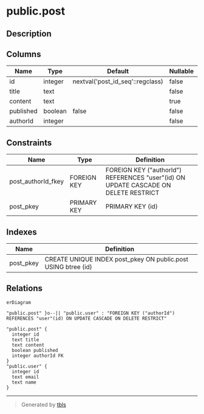 # public.post

## Description

## Columns

| Name | Type | Default | Nullable | Children | Parents | Comment |
| ---- | ---- | ------- | -------- | -------- | ------- | ------- |
| id | integer | nextval('post_id_seq'::regclass) | false |  |  |  |
| title | text |  | false |  |  |  |
| content | text |  | true |  |  |  |
| published | boolean | false | false |  |  |  |
| authorId | integer |  | false |  | [public.user](public.user.md) |  |

## Constraints

| Name | Type | Definition |
| ---- | ---- | ---------- |
| post_authorId_fkey | FOREIGN KEY | FOREIGN KEY ("authorId") REFERENCES "user"(id) ON UPDATE CASCADE ON DELETE RESTRICT |
| post_pkey | PRIMARY KEY | PRIMARY KEY (id) |

## Indexes

| Name | Definition |
| ---- | ---------- |
| post_pkey | CREATE UNIQUE INDEX post_pkey ON public.post USING btree (id) |

## Relations

```mermaid
erDiagram

"public.post" }o--|| "public.user" : "FOREIGN KEY ("authorId") REFERENCES "user"(id) ON UPDATE CASCADE ON DELETE RESTRICT"

"public.post" {
  integer id
  text title
  text content
  boolean published
  integer authorId FK
}
"public.user" {
  integer id
  text email
  text name
}
```

---

> Generated by [tbls](https://github.com/k1LoW/tbls)
